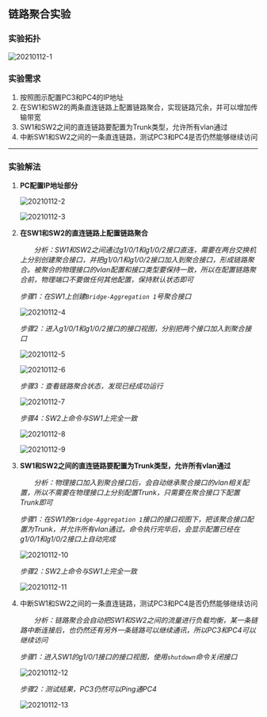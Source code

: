 ## 链路聚合实验

### 实验拓扑

![20210112-1](/home/garlic/Desktop/笔记/图片/20210112-1.PNG)

### 实验需求

1. 按照图示配置PC3和PC4的IP地址
2. 在SW1和SW2的两条直连链路上配置链路聚合，实现链路冗余，并可以增加传输带宽
3. SW1和SW2之间的直连链路要配置为Trunk类型，允许所有vlan通过
4. 中断SW1和SW2之间的一条直连链路，测试PC3和PC4是否仍然能够继续访问

------

### 实验解法

1. **PC配置IP地址部分**

   ![20210112-2](/home/garlic/Desktop/笔记/图片/20210112-2.PNG)

   ![20210112-3](/home/garlic/Desktop/笔记/图片/20210112-3.PNG)

2. **在SW1和SW2的直连链路上配置链路聚合**

   　　*分析：SW1和SW2之间通过g1/0/1和g1/0/2接口直连，需要在两台交换机上分别创建聚合接口，并把g1/0/1和g1/0/2接口加入到聚合接口，形成链路聚合。被聚合的物理接口的vlan配置和接口类型要保持一致，所以在配置链路聚合前，物理端口不要做任何其他配置，保持默认状态即可*

   *步骤1：在SW1上创建`Bridge-Aggregation 1`号聚合接口*

   ![20210112-4](/home/garlic/Desktop/笔记/图片/20210112-4.PNG)

   *步骤2：进入g1/0/1和g1/0/2接口的接口视图，分别把两个接口加入到聚合接口*

   ![20210112-5](/home/garlic/Desktop/笔记/图片/20210112-5.PNG)

   ![20210112-6](/home/garlic/Desktop/笔记/图片/20210112-6.PNG)

   *步骤3：查看链路聚合状态，发现已经成功运行*

   ![20210112-7](/home/garlic/Desktop/笔记/图片/20210112-7.PNG)

   *步骤4：SW2上命令与SW1上完全一致*

   ![20210112-8](/home/garlic/Desktop/笔记/图片/20210112-8.PNG)

   ![20210112-9](/home/garlic/Desktop/笔记/图片/20210112-9.PNG)

3. **SW1和SW2之间的直连链路要配置为Trunk类型，允许所有vlan通过**

   　　*分析：物理接口加入到聚合接口后，会自动继承聚合接口的vlan相关配置，所以不需要在物理接口上分别配置Trunk，只需要在聚合接口下配置Trunk即可*

   *步骤1：在SW1的`Bridge-Aggregation 1`接口的接口视图下，把该聚合接口配置为Trunk，并允许所有vlan通过。命令执行完毕后，会显示配置已经在g1/0/1和g1/0/2接口上自动完成*

   ![20210112-10](/home/garlic/Desktop/笔记/图片/20210112-10.PNG)

   *步骤2：SW2上命令与SW1上完全一致*

   ![20210112-11](/home/garlic/Desktop/笔记/图片/20210112-11.PNG)

4. 中断SW1和SW2之间的一条直连链路，测试PC3和PC4是否仍然能够继续访问

   　　*分析：链路聚合会自动把SW1和SW2之间的流量进行负载均衡，某一条链路中断连接后，也仍然还有另外一条链路可以继续通讯，所以PC3和PC4可以继续访问*

   *步骤1：进入SW1的g1/0/1接口的接口视图，使用`shutdown`命令关闭接口*

   ![20210112-12](/home/garlic/Desktop/笔记/图片/20210112-12.PNG)

   *步骤2：测试结果，PC3仍然可以Ping通PC4*

   ![20210112-13](/home/garlic/Desktop/笔记/图片/20210112-13.PNG)